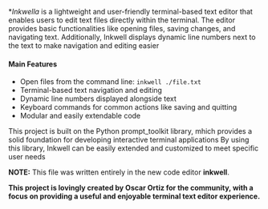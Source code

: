 **Inkwella* is a lightweight and user-friendly terminal-based text editor that enables users to edit text files directly within the terminal.
The editor provides basic functionalities like opening files, saving changes, and navigating text.
Additionally, Inkwell displays dynamic line numbers next to the text to make navigation and editing easier

#### Main Features
- Open files from the command line: `inkwell ./file.txt`
- Terminal-based text navigation and editing
- Dynamic line numbers displayed alongside text
- Keyboard commands for common actions like saving and quitting
- Modular and easily extendable code

This project is built on the Python prompt_toolkit library, mhich provides a solid foundation for developing interactive terminal applications
By using this library, Inkwell can be easily extended and customized to meet specific user needs

**NOTE:** This file was written entirely in the new code editor **inkwell**.

__This project is lovingly created by Oscar Ortiz for the community, with a focus on providing a useful and enjoyable terminal text editor experience.__